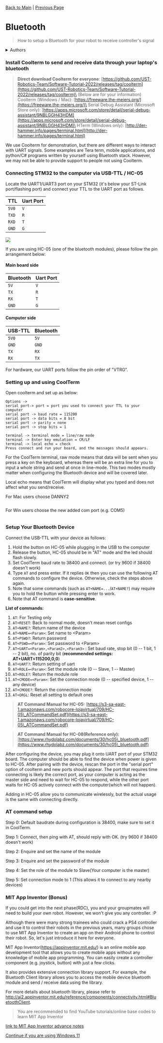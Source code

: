[Back to Main](README.md) | [Previous Page](01-uart.md)

# Bluetooth

> How to setup a Bluetooth for your robot to receive controller's signal

<details>

<summary>Authors</summary>

Danny Lau, Chalex, Samuel Chee, Vivian Chan, Dicaprio Cheung

</details>


### Install Coolterm to send and receive data through your laptop's bluetooth

> **Direct download Coolterm for everyone**: [https://github.com/UST-Robotics-Team/Software-Tutorial-2022/releases/tag/coolterm](https://github.com/UST-Robotics-Team/Software-Tutorial-2022/releases/tag/coolterm)\
> (Below are for your information)\
> Coolterm (Windows / Mac): [https://freeware.the-meiers.org/](https://freeware.the-meiers.org/)\
> Serial Debug Assistant (Microsoft Store only): [https://apps.microsoft.com/store/detail/serial-debug-assistant/9NBLGGH43HDM](https://apps.microsoft.com/store/detail/serial-debug-assistant/9NBLGGH43HDM)\
> HTerm (Windows only): [http://der-hammer.info/pages/terminal.html](http://der-hammer.info/pages/terminal.html)

We use Coolterm for demonstration, but there are different ways to interact with UART signals. Some examples are Tera term, mobile applications, and python/C# programs written by yourself using Bluetooth stack. However, we may not be able to provide support to people not using Coolterm.

### Connecting STM32 to the computer via USB-TTL / HC-05

Locate the UART1/UART3 port on your STM32 (it's below your ST-Link port/flashing port) and connect your TTL to the UART port as follows.

| TTL   | Uart Port |
| ----- | --------- |
| `5V0` | `V`       |
| `TXD` | `R`       |
| `RXD` | `T`       |
| `GND` | `G`       |

![](https://i.imgur.com/7txCBWg.jpg)

If you are using HC-05 (one of the bluetooth modules), please follow the pin arrangement below:

#### Main board side

| Bluetooth | Uart Port |
| --------- | --------- |
| `5V`      | `V`       |
| `TX`      | `R`       |
| `RX`      | `T`       |
| `GND`     | `G`       |

#### Computer side

| USB-TTL | Bluetooth |
| ------- | --------- |
| `5V0`   | `5V`      |
| `GND`   | `GND`     |
| `TX`    | `RX`      |
| `RX`    | `TX`      |

For hardware, our UART ports follow the pin order of "VTRG".

### Setting up and using CoolTerm

Open coolterm and set up as below:

```
Options -> 
serial port-> port = port you used to connect your TTL to your computer
serial port -> baud rate = 115200
serial port -> data bits = 8 bit
serial port -> parity = none
serial port -> stop bits = 1

terminal -> terminal mode = line/raw mode 
terminal -> Enter key emulation = CR/LF
terminal -> local echo = check
Press connect and run your board, and the messages should appears.
```

For the CoolTerm terminal, raw mode means that data will be sent when you press a key on the keyboard, whereas there will be an extra line for you to input a whole string and send at once in line-mode. This two modes mostly matter when configuring the Bluetooth device and will be covered later.

Local echo means that CoolTerm will display what you typed and does not affect what you send/receive.

For Mac users choose DANNY2

<figure><img src="https://i.imgur.com/1HguMsY.jpg" alt=""><figcaption></figcaption></figure>

For Win users choose the new added com port (e.g. COM5)&#x20;

<figure><img src="https://i.imgur.com/CqdDjje.png" alt=""><figcaption></figcaption></figure>

### Setup Your Bluetooth Device

Connect the USB-TTL with your device as follows:

1. Hold the button on HC-05 while plugging in the USB to the computer
2. Release the button, HC-05 should be in "AT" mode and the led should flash slowly.
3. Set CoolTerm baud rate to 38400 and connect. (or try 9600 if 38400 doesn't work)
4. Type `AT` and press enter. If it replies `OK` then you can use the following AT commands to configure the device. Otherwise, check the steps above again.
5. Note that some commands (such as `AT+NAME=...`/`AT+NAME?`) may require you to hold the button while pressing enter to work.
6. Note that AT command is **case-sensitive**.

**List of commands:**

1. `AT`: For Testing only
2. `AT+RESET`: Back to normal mode, doesn't mean reset configs
3. `AT+NAME?`: Return name of the device
4. `AT+NAME=<Param>`: Set name to \<Param>
5. `AT+PSWD?`: Return password
6. `AT+PSWD=<Param>`: Set password to \<Param>
7. `AT+UART=<Param>,<Param2>,<Param3>` : Set baud rate, stop bit (0 -- 1 bit, 1 -- 2 bit),       no. of parity bit (**recommended settings: AT+UART=115200,0,0**)
8. `AT+UART?`: Return setting of uart
9. `AT+ROLE=<Param>`: Set the module role (0 -- Slave, 1 -- Master)
10. `AT+ROLE?`: Return the module role
11. `AT+CMODE=<Param>`: Set the connection mode (0 -- specified device, 1 -- any device)
12. `AT+CMODE?`: Return the connection mode
13. `AT+ORGL`: Reset all setting to default ones

> **AT Command Manual for HC-05:**                                                                                           [https://s3-sa-east-1.amazonaws.com/robocore-lojavirtual/709/HC-05\_ATCommandSet.pdf](https://s3-sa-east-1.amazonaws.com/robocore-lojavirtual/709/HC-05\_ATCommandSet.pdf)

> **AT Command Manual for HC-08(Reference only):** [https://www.rhydolabz.com/documents/30/hc05\_bluetooth.pdf](https://www.rhydolabz.com/documents/30/hc05\_bluetooth.pdf)

After configuring the device, you may plug it onto UART port of your STM32 board. The computer should be able to find the device when power is given to HC-05. After pairing with the device, rescan the port in the "serial port" option of coolterm and new ports should appear. The port that requires time connecting is likely the correct port, as your computer is acting as the master side and need to wait for HC-05 to respond, while the other port waits for HC-05 actively connect with the computer(which will not happen).

Adding in HC-05 allow you to communicate wirelessly, but the actual usage is the same with connecting directly.

### AT command setup

Step 0: Default baudrate during configuration is 38400, make sure to set it in CoolTerm.

Step 1: Connect, then ping with AT, should reply with OK. (try 9600 if 38400 doesn't work)

Step 2: Enquire and set the name of the module

Step 3: Enquire and set the password of the module

Step 4: Set the role of the module to Slave(Your computer is the master)

Step 5: Set connection mode to 1 (This allows it to connect to any nearby devices)

### MIT App Inventor (Bonus)

If you could get into the next phase(RDC), you and your groupmates will need to build your own robot. However, we won't give you any controller. :P 

Although there were many strong trainees who could crack a PS4 controller and use it to control their robots in the previous years, many groups chose to use MIT App Inventor to create an app on their Android phone to control their robot. So, let's just introduce it here for everyone.

MIT App Inventor(https://appinventor.mit.edu/) is an online mobile app development tool that allows you to create mobile apps without any knowledge of mobile app programming. You can easily create a controller component (e.g. joystick, button) with just a few clicks.

It also provides extensive connection library support. For example, the Bluetooth Client library allows you to access the mobile device bluetooth module and send / receive data using the library.

For more details about bluetooth library, please refer to http://ai2.appinventor.mit.edu/reference/components/connectivity.html#BluetoothClient.

> You are recommended to find YouTube tutorials/online base codes to learn MIT App Inventor

[link to MIT App Inventor advance notes](../advanced-notes/mit-app-inventor.md) 

[Continue if you are using Windows 11](./02a-bluetooth-problem-solving-win11.md)

